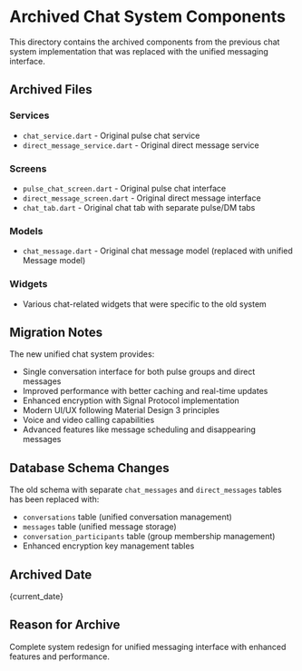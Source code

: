 # Archived Chat System Components

This directory contains the archived components from the previous chat system implementation that was replaced with the unified messaging interface.

## Archived Files

### Services
- `chat_service.dart` - Original pulse chat service
- `direct_message_service.dart` - Original direct message service

### Screens
- `pulse_chat_screen.dart` - Original pulse chat interface
- `direct_message_screen.dart` - Original direct message interface
- `chat_tab.dart` - Original chat tab with separate pulse/DM tabs

### Models
- `chat_message.dart` - Original chat message model (replaced with unified Message model)

### Widgets
- Various chat-related widgets that were specific to the old system

## Migration Notes

The new unified chat system provides:
- Single conversation interface for both pulse groups and direct messages
- Improved performance with better caching and real-time updates
- Enhanced encryption with Signal Protocol implementation
- Modern UI/UX following Material Design 3 principles
- Voice and video calling capabilities
- Advanced features like message scheduling and disappearing messages

## Database Schema Changes

The old schema with separate `chat_messages` and `direct_messages` tables has been replaced with:
- `conversations` table (unified conversation management)
- `messages` table (unified message storage)
- `conversation_participants` table (group membership management)
- Enhanced encryption key management tables

## Archived Date
{current_date}

## Reason for Archive
Complete system redesign for unified messaging interface with enhanced features and performance.
